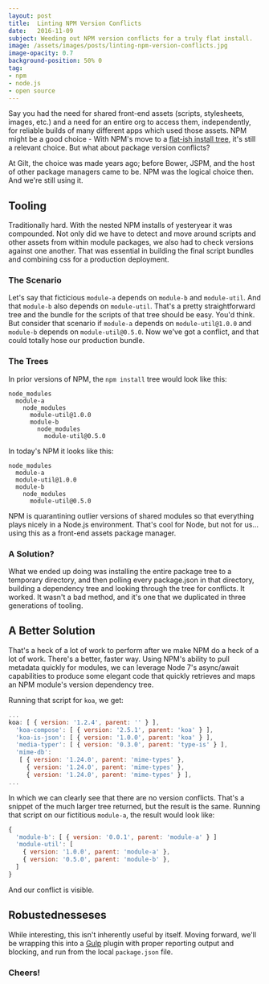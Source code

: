 ```yaml
---
layout: post
title:  Linting NPM Version Conflicts
date:   2016-11-09
subject: Weeding out NPM version conflicts for a truly flat install.
image: /assets/images/posts/linting-npm-version-conflicts.jpg
image-opacity: 0.7
background-position: 50% 0
tag:
- npm
- node.js
- open source
---
```


Say you had the need for shared front-end assets (scripts, stylesheets, images,
etc.) and a need for an entire org to access them, independently, for reliable
builds of many different apps which used those assets. NPM might be a good
choice - With NPM's move to a [flat-ish install tree](https://docs.npmjs.com/how-npm-works/npm3),
it's still a relevant choice. But what about package version conflicts?

<!-- more -->

At Gilt, the choice was made years ago; before Bower, JSPM, and the host of other
package managers came to be. NPM was the logical choice then. And we're still
using it.

## Tooling

Traditionally hard. With the nested NPM installs of yesteryear it was compounded.
Not only did we have to detect and move around scripts and other assets from
within module packages, we also had to check versions against one another. That
was essential in building the final script bundles and combining css for a
production deployment.

### The Scenario

Let's say that ficticious `module-a` depends on `module-b` and `module-util`. And
that `module-b` also depends on `module-util`. That's a pretty straightforward
tree and the bundle for the scripts of that tree should be easy. You'd think.
But consider that scenario if `module-a` depends on `module-util@1.0.0` and
`module-b` depends on `module-util@0.5.0`. Now we've got a conflict, and that
could totally hose our production bundle.

### The Trees

In prior versions of NPM, the `npm install` tree would look like this:

```
node_modules
  module-a
    node_modules
      module-util@1.0.0
      module-b
        node_modules
          module-util@0.5.0
```

In today's NPM it looks like this:

```
node_modules
  module-a
  module-util@1.0.0
  module-b
    node_modules
      module-util@0.5.0
```

NPM is quarantining outlier versions of shared modules so that everything plays
nicely in a Node.js environment. That's cool for Node, but not for us... using
this as a front-end assets package manager.

### A Solution?

What we ended up doing was installing the entire package tree to a temporary
directory, and then polling every package.json in that directory, building a
dependency tree and looking through the tree for conflicts. It worked. It wasn't
a bad method, and it's one that we duplicated in three generations of tooling.

## A Better Solution

That's a heck of a lot of work to perform after we make NPM do a heck of a lot
of work. There's a better, faster way. Using NPM's ability to pull metadata
quickly for modules, we can leverage Node 7's async/await capabilities to
produce some elegant code that quickly retrieves and maps an NPM module's
version dependency tree.

<script src="https://gist.github.com/shellscape/c262ec5d74811525b1fe8c7e26a2c7e1.js"></script>

Running that script for `koa`, we get:

```js
...
koa: [ { version: '1.2.4', parent: '' } ],
  'koa-compose': [ { version: '2.5.1', parent: 'koa' } ],
  'koa-is-json': [ { version: '1.0.0', parent: 'koa' } ],
  'media-typer': [ { version: '0.3.0', parent: 'type-is' } ],
  'mime-db':
   [ { version: '1.24.0', parent: 'mime-types' },
     { version: '1.24.0', parent: 'mime-types' },
     { version: '1.24.0', parent: 'mime-types' } ],
...
```

In which we can clearly see that there are no version conflicts. That's a snippet
of the much larger tree returned, but the result is the same. Running that script
on our fictitious `module-a`, the result would look like:

```js
{
  'module-b': [ { version: '0.0.1', parent: 'module-a' } ]
  'module-util': [
    { version: '1.0.0', parent: 'module-a' },
    { version: '0.5.0', parent: 'module-b' },
  ]
}
```

And our conflict is visible.

## Robustednesseses

While interesting, this isn't inherently useful by itself. Moving forward, we'll
be wrapping this into a [Gulp](http://gulpjs.com) plugin with proper reporting
output and blocking, and run from the local `package.json` file.

### Cheers!
